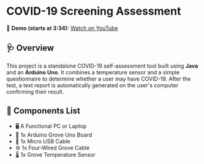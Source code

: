 # COVID-19 Screening Assessment

🎥 **Demo (starts at 3:34):** [Watch on YouTube](https://youtu.be/qraSpWcP9CQ?si=UVgaaN6NWTvHakh6&t=214)

## 🩺 Overview

This project is a standalone COVID-19 self-assessment tool built using **Java** and an **Arduino Uno**. It combines a temperature sensor and a simple questionnaire to determine whether a user may have COVID-19. After the test, a text report is automatically generated on the user's computer confirming their result.

## 🧩 Components List

- 🖥️ A Functional PC or Laptop  
- 🔌 1x Arduino Grove Uno Board  
- 📎 1x Micro USB Cable  
- ⚙️ 1x Four-Wired Grove Cable  
- 🌡️ 1x Grove Temperature Sensor  
